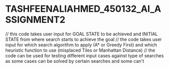 # TASHFEENALIAHMED_450132_AI_ASSIGNMENT2
// this code takes user input for GOAL STATE to be achieved and INITIAL STATE from where search starts to achieve the goal
// the code takes user input for which search algorithm to apply (A* or Greedy First) and which heuristic function to use (misplaced Tiles or Manhattan Distance)
// the code can be used for testing different input cases against type of searches as some cases can be solved by certain searches and some can't
